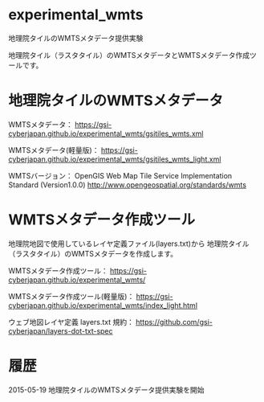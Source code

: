 # experimental_wmts
地理院タイルのWMTSメタデータ提供実験

地理院タイル（ラスタタイル）のWMTSメタデータとWMTSメタデータ作成ツールです。

# 地理院タイルのWMTSメタデータ

WMTSメタデータ：
https://gsi-cyberjapan.github.io/experimental_wmts/gsitiles_wmts.xml

WMTSメタデータ(軽量版)：
https://gsi-cyberjapan.github.io/experimental_wmts/gsitiles_wmts_light.xml

WMTSバージョン：
OpenGIS Web Map Tile Service Implementation Standard (Version1.0.0)
http://www.opengeospatial.org/standards/wmts

# WMTSメタデータ作成ツール
地理院地図で使用しているレイヤ定義ファイル(layers.txt)から
地理院タイル（ラスタタイル）のWMTSメタデータを作成します。

WMTSメタデータ作成ツール：
https://gsi-cyberjapan.github.io/experimental_wmts/

WMTSメタデータ作成ツール(軽量版)：
https://gsi-cyberjapan.github.io/experimental_wmts/index_light.html

ウェブ地図レイヤ定義 layers.txt 規約：
https://github.com/gsi-cyberjapan/layers-dot-txt-spec

# 履歴
2015-05-19 地理院タイルのWMTSメタデータ提供実験を開始
